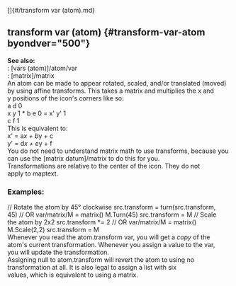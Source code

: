 []{#/transform var (atom).md}    
## transform var (atom) {#transform-var-atom byondver="500"}    
**See also:**    
:   [vars (atom)]/atom/var    
:   [matrix]/matrix    
An atom can be made to appear rotated, scaled, and/or translated (moved)    
by using affine transforms. This takes a matrix and multiplies the x and    
y positions of the icon\'s corners like so:    
              a d 0    
    x y 1  *  b e 0  =  x' y' 1    
              c f 1    
This is equivalent to:    
    x' = a*x + b*y + c    
    y' = d*x + e*y + f    
You do not need to understand matrix math to use transforms, because you    
can use the [matrix datum]/matrix to do this for you.    
Transformations are relative to the center of the icon. They do not    
apply to maptext.    
### Examples:    
// Rotate the atom by 45° clockwise src.transform = turn(src.transform,    
45) // OR var/matrix/M = matrix() M.Turn(45) src.transform = M // Scale    
the atom by 2x2 src.transform \*= 2 // OR var/matrix/M = matrix()    
M.Scale(2,2) src.transform = M    
Whenever you read the atom.transform var, you will get a *copy* of the    
atom\'s current transformation. Whenever you assign a value to the var,    
you will update the transformation.    
Assigning null to atom.transform will revert the atom to using no    
transformation at all. It is also legal to assign a list with six    
values, which is equivalent to using a matrix.  